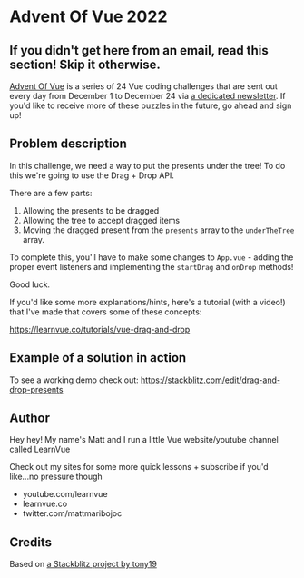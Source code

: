 # Advent Of Vue 2022

## If you didn't get here from an email, read this section! Skip it otherwise.

[Advent Of Vue](https://adventofvue.com) is a series of 24 Vue coding challenges that are sent out every day from December 1 to December 24 via [a dedicated newsletter](https://www.getrevue.co/profile/AdventOfVue). If you'd like to receive more of these puzzles in the future, go ahead and sign up!

## Problem description

In this challenge, we need a way to put the presents under the tree! To do this we're going to use the Drag + Drop API.

There are a few parts:

1. Allowing the presents to be dragged
2. Allowing the tree to accept dragged items
3. Moving the dragged present from the `presents` array to the `underTheTree` array.

To complete this, you'll have to make some changes to `App.vue` - adding the proper event listeners and implementing the `startDrag` and `onDrop` methods!

Good luck.

If you'd like some more explanations/hints, here's a tutorial (with a video!) that I've made that covers some of these concepts:

https://learnvue.co/tutorials/vue-drag-and-drop

## Example of a solution in action

To see a working demo check out: https://stackblitz.com/edit/drag-and-drop-presents

## Author

Hey hey! My name's Matt and I run a little Vue website/youtube channel called LearnVue

Check out my sites for some more quick lessons + subscribe if you'd like...no pressure though

- youtube.com/learnvue
- learnvue.co
- twitter.com/mattmaribojoc

## Credits

Based on [a Stackblitz project by tony19](https://stackblitz.com/edit/vue3-vite-starter)